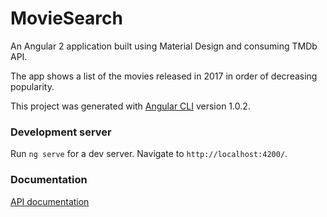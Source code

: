 # MovieSearch

An Angular 2 application built using Material Design and consuming TMDb API.

The app shows a list of the movies released in 2017 in order of decreasing popularity.

This project was generated with [Angular CLI](https://github.com/angular/angular-cli) version 1.0.2.

### Development server

Run `ng serve` for a dev server. Navigate to `http://localhost:4200/`.

### Documentation

[API documentation](https://developers.themoviedb.org/3/discover)

